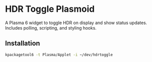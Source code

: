 # HDR Toggle Plasmoid

A Plasma 6 widget to toggle HDR on display and show status updates.  
Includes polling, scripting, and styling hooks.

## Installation

```bash
kpackagetool6 -t Plasma/Applet -i ~/dev/hdrtoggle

